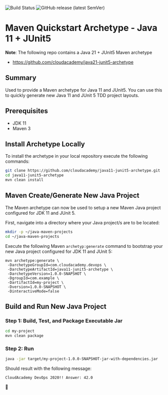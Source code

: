 ![Build Status](https://github.com/cloudacademy/java11-junit5-archetype/actions/workflows/release.yml/badge.svg) 
![GitHub release (latest SemVer)](https://img.shields.io/github/v/release/cloudacademy/java11-junit5-archetype)

# Maven Quickstart Archetype - Java 11 + JUnit5

**Note**: The following repo contains a Java 21 + JUnit5 Maven archetype
- https://github.com/cloudacademy/java21-junit5-archetype

## Summary
Used to provide a Maven archetype for Java 11 and JUnit5. You can use this to quickly generate new Java 11 and JUnit 5 TDD project layouts.

## Prerequisites
* JDK 11
* Maven 3

## Install Archetype Locally

To install the archetype in your local repository execute the following commands:

```bash
git clone https://github.com/cloudacademy/java11-junit5-archetype.git
cd java11-junit5-archetype
mvn clean install
```

## Maven Create/Generate New Java Project

The Maven archetype can now be used to setup a new Maven Java project configured for JDK 11 and JUnit 5.

First, navigate into a directory where your Java project/s are to be located:

```bash
mkdir -p ~/java-maven-projects
cd ~/java-maven-projects
```

Execute the following Maven `archetyp:generate` command to bootstrap your new Java project configured for JDK 11 and JUnit 5:

```
mvn archetype:generate \
 -DarchetypeGroupId=com.cloudacademy.devops \
 -DarchetypeArtifactId=java11-junit5-archetype \
 -DarchetypeVersion=1.0.0-SNAPSHOT \
 -DgroupId=com.example \
 -DartifactId=my-project \
 -Dversion=1.0.0-SNAPSHOT \
 -DinteractiveMode=false
```

## Build and Run New Java Project

### Step 1: Build, Test, and Package Executable Jar

```bash
cd my-project
mvn clean package
```

### Step 2: Run

```bash
java -jar target/my-project-1.0.0-SNAPSHOT-jar-with-dependencies.jar
```

Should result with the following message:

```
CloudAcademy DevOps 2020!! Answer: 42.0
```

:metal:
